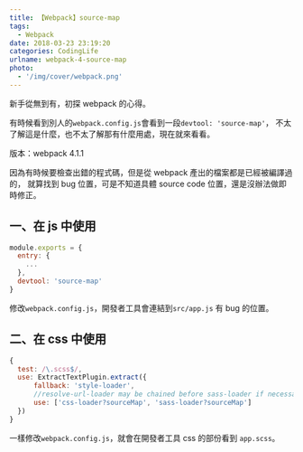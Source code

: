 ```yaml
---
title: 【Webpack】source-map
tags:
  - Webpack
date: 2018-03-23 23:19:20
categories: CodingLife
urlname: webpack-4-source-map
photo:
  - '/img/cover/webpack.png'
---
```


新手從無到有，初探 webpack 的心得。

有時候看到別人的`webpack.config.js`會看到一段`devtool: 'source-map'`，
不太了解這是什麼，也不太了解那有什麼用處，現在就來看看。

版本：webpack 4.1.1

<!-- more -->

因為有時候要檢查出錯的程式碼，但是從 webpack 產出的檔案都是已經被編譯過的，
就算找到 bug 位置，可是不知道具體 source code 位置，還是沒辦法做即時修正。

## 一、在 js 中使用

```js
module.exports = {
  entry: {
    ...
  },
  devtool: 'source-map'
}
```

修改`webpack.config.js`，開發者工具會連結到`src/app.js` 有 bug 的位置。

## 二、在 css 中使用

```js
{
  test: /\.scss$/,
  use: ExtractTextPlugin.extract({
      fallback: 'style-loader',
      //resolve-url-loader may be chained before sass-loader if necessary
      use: ['css-loader?sourceMap', 'sass-loader?sourceMap']
  })
}
```

一樣修改`webpack.config.js`，就會在開發者工具 css 的部份看到 `app.scss`。
